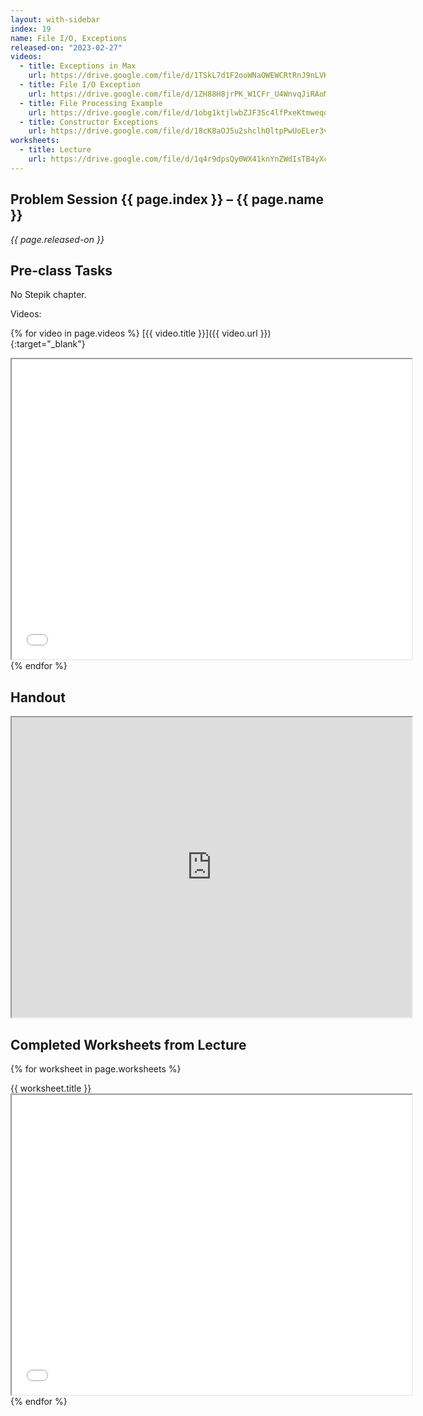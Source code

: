 ```yaml
---
layout: with-sidebar
index: 19
name: File I/O, Exceptions
released-on: "2023-02-27"
videos:
  - title: Exceptions in Max
    url: https://drive.google.com/file/d/1TSkL7d1F2ooWNaOWEWCRtRnJ9nLVKyC6
  - title: File I/O Exception
    url: https://drive.google.com/file/d/1ZH88H8jrPK_W1CFr_U4WnvqJiRAoM6uT
  - title: File Processing Example
    url: https://drive.google.com/file/d/1obg1ktjlwbZJF3Sc4lfPxeKtmweqdSvF
  - title: Constructor Exceptions
    url: https://drive.google.com/file/d/18cK8aOJ5u2shclhOltpPwUoELer3vHgI
worksheets:
  - title: Lecture
    url: https://drive.google.com/file/d/1q4r9dpsQy0WX41knYnZWdIsTB4yXcaIh
---
```


## Problem Session {{ page.index }} – {{ page.name }}

_{{ page.released-on }}_

## Pre-class Tasks

No Stepik chapter.

Videos:

{% for video in page.videos %}
[{{ video.title }}]({{ video.url }}){:target="_blank"}
<iframe src="{{ video.url }}/preview" width="640" height="480" allow="autoplay"></iframe>
{% endfor %}

## Handout

<iframe src="https://drive.google.com/file/d/1aDk4ldtEKIy29Q5hlei0YXzviDQvrSI5/preview" width="640" height="480" allow="autoplay"></iframe>

## Completed Worksheets from Lecture

{% for worksheet in page.worksheets %}
<div class="worksheetBox">
{{ worksheet.title }}
<br>
<iframe src="{{ worksheet.url }}/preview" width="640" height="480" allow="autoplay"></iframe>
</div>
{% endfor %}